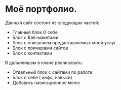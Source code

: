# Моё портфолио. 

Данный сайт состоит из следующих частей:
+ Главный блок О себе
+ Блок с Вэб-макетами
+ Блок с описанием предаставляемых мной услуг
+ Блок с примерами сайтов
+ Блок с контактами

В дальнейшем в плане реализовать:
+ Отдельный блок с сайтами по работе
+ Блок о себе ( инфо, навыки)
+ Добавить навигационное меню
